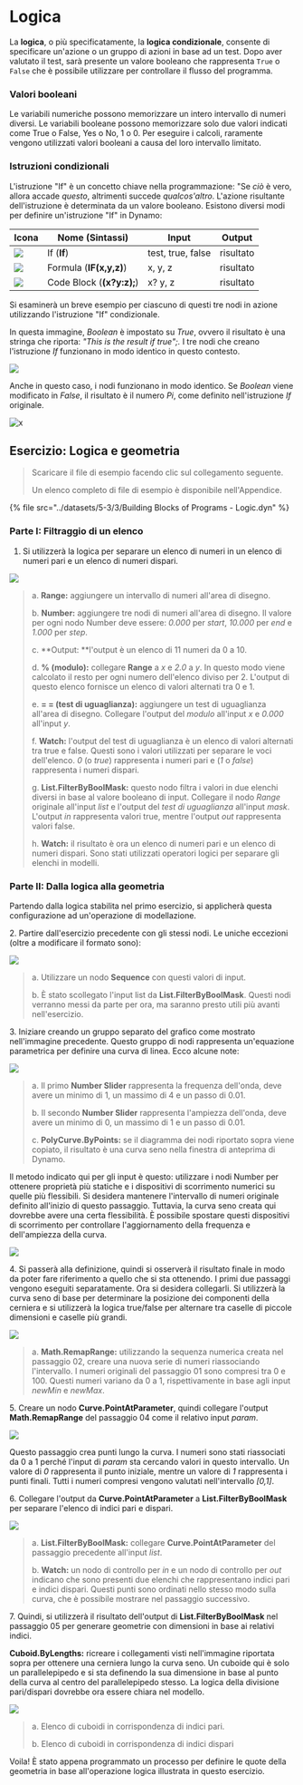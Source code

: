 # Logica

La **logica**, o più specificatamente, la **logica condizionale**, consente di specificare un'azione o un gruppo di azioni in base ad un test. Dopo aver valutato il test, sarà presente un valore booleano che rappresenta `True` o `False` che è possibile utilizzare per controllare il flusso del programma.

### Valori booleani

Le variabili numeriche possono memorizzare un intero intervallo di numeri diversi. Le variabili booleane possono memorizzare solo due valori indicati come True o False, Yes o No, 1 o 0. Per eseguire i calcoli, raramente vengono utilizzati valori booleani a causa del loro intervallo limitato.

### Istruzioni condizionali

L'istruzione "If" è un concetto chiave nella programmazione: "Se _ciò_ è vero, allora accade _questo_, altrimenti succede _qualcos'altro_. L'azione risultante dell'istruzione è determinata da un valore booleano. Esistono diversi modi per definire un'istruzione "If" in Dynamo:

| Icona | Nome (Sintassi) | Input | Output |
| ----------------------------------------------- | ------------------------- | ----------------- | ------- |
| ![](<../images/5-3/3/If.jpg>) | If (**If**) | test, true, false | risultato |
| ![](../images/5-3/3/Formula.jpg) | Formula (**IF(x,y,z)**) | x, y, z | risultato |
| ![](<../images/5-3/3/Code Block.jpg>) | Code Block (**(x?y:z);**) | x? y, z | risultato |

Si esaminerà un breve esempio per ciascuno di questi tre nodi in azione utilizzando l'istruzione "If" condizionale.

In questa immagine, _Boolean_ è impostato su _True_, ovvero il risultato è una stringa che riporta: _"This is the result if true";._ I tre nodi che creano l'istruzione _If_ funzionano in modo identico in questo contesto.

![](<../images/5-3/3/logic - conditional statements 01 false.jpg>)

Anche in questo caso, i nodi funzionano in modo identico. Se _Boolean_ viene modificato in _False_, il risultato è il numero _Pi_, come definito nell'istruzione _If_ originale.

![x](<../images/5-3/3/logic - conditional statements 02 true.jpg>)

## Esercizio: Logica e geometria

> Scaricare il file di esempio facendo clic sul collegamento seguente.
>
> Un elenco completo di file di esempio è disponibile nell'Appendice.

{% file src="../datasets/5-3/3/Building Blocks of Programs - Logic.dyn" %}

### Parte I: Filtraggio di un elenco

1. Si utilizzerà la logica per separare un elenco di numeri in un elenco di numeri pari e un elenco di numeri dispari.

![](<../images/5-3/3/logic - exercise part I-01.jpg>)

> a. **Range:** aggiungere un intervallo di numeri all'area di disegno.
>
> b. **Number:** aggiungere tre nodi di numeri all'area di disegno. Il valore per ogni nodo Number deve essere: _0.000_ per _start_, _10.000_ per _end_ e _1.000_ per _step_.
>
> c. **Output: **l'output è un elenco di 11 numeri da 0 a 10.
>
> d. **% (modulo):** collegare **Range** a _x_ e _2.0_ a _y_. In questo modo viene calcolato il resto per ogni numero dell'elenco diviso per 2. L'output di questo elenco fornisce un elenco di valori alternati tra 0 e 1.
>
> e. **= = (test di uguaglianza):** aggiungere un test di uguaglianza all'area di disegno. Collegare l'output del _modulo_ all'input _x_ e _0.000_ all'input _y_.
>
> f. **Watch:** l'output del test di uguaglianza è un elenco di valori alternati tra true e false. Questi sono i valori utilizzati per separare le voci dell'elenco. _0_ (o _true_) rappresenta i numeri pari e (_1_ o _false_) rappresenta i numeri dispari.
>
> g. **List.FilterByBoolMask:** questo nodo filtra i valori in due elenchi diversi in base al valore booleano di input. Collegare il nodo _Range_ originale all'input _list_ e l'output del _test di uguaglianza_ all'input _mask_. L'output _in_ rappresenta valori true, mentre l'output _out_ rappresenta valori false.
>
> h. **Watch:** il risultato è ora un elenco di numeri pari e un elenco di numeri dispari. Sono stati utilizzati operatori logici per separare gli elenchi in modelli.

### Parte II: Dalla logica alla geometria

Partendo dalla logica stabilita nel primo esercizio, si applicherà questa configurazione ad un'operazione di modellazione.

2\. Partire dall'esercizio precedente con gli stessi nodi. Le uniche eccezioni (oltre a modificare il formato sono):

![](<../images/5-3/3/logic - exercise part II-01.jpg>)

> a. Utilizzare un nodo **Sequence** con questi valori di input.
>
> b. È stato scollegato l'input list da **List.FilterByBoolMask**. Questi nodi verranno messi da parte per ora, ma saranno presto utili più avanti nell'esercizio.

3\. Iniziare creando un gruppo separato del grafico come mostrato nell'immagine precedente. Questo gruppo di nodi rappresenta un'equazione parametrica per definire una curva di linea. Ecco alcune note:

![](<../images/5-3/3/logic - exercise part II-02.jpg>)

> a. Il primo **Number Slider** rappresenta la frequenza dell'onda, deve avere un minimo di 1, un massimo di 4 e un passo di 0.01.
>
> b. Il secondo **Number Slider** rappresenta l'ampiezza dell'onda, deve avere un minimo di 0, un massimo di 1 e un passo di 0.01.
>
> c. **PolyCurve.ByPoints:** se il diagramma dei nodi riportato sopra viene copiato, il risultato è una curva seno nella finestra di anteprima di Dynamo.

Il metodo indicato qui per gli input è questo: utilizzare i nodi Number per ottenere proprietà più statiche e i dispositivi di scorrimento numerici su quelle più flessibili. Si desidera mantenere l'intervallo di numeri originale definito all'inizio di questo passaggio. Tuttavia, la curva seno creata qui dovrebbe avere una certa flessibilità. È possibile spostare questi dispositivi di scorrimento per controllare l'aggiornamento della frequenza e dell'ampiezza della curva.

![](<../images/5-3/3/logic - exercise part II-03.gif>)

4\. Si passerà alla definizione, quindi si osserverà il risultato finale in modo da poter fare riferimento a quello che si sta ottenendo. I primi due passaggi vengono eseguiti separatamente. Ora si desidera collegarli. Si utilizzerà la curva seno di base per determinare la posizione dei componenti della cerniera e si utilizzerà la logica true/false per alternare tra caselle di piccole dimensioni e caselle più grandi.

![](<../images/5-3/3/logic - exercise part II-04.jpg>)

> a. **Math.RemapRange:** utilizzando la sequenza numerica creata nel passaggio 02, creare una nuova serie di numeri riassociando l'intervallo. I numeri originali del passaggio 01 sono compresi tra 0 e 100. Questi numeri variano da 0 a 1, rispettivamente in base agli input _newMin_ e _newMax_.

5\. Creare un nodo **Curve.PointAtParameter**, quindi collegare l'output **Math.RemapRange** del passaggio 04 come il relativo input _param_.

![](<../images/5-3/3/logic - exercise part II-05.jpg>)

Questo passaggio crea punti lungo la curva. I numeri sono stati riassociati da 0 a 1 perché l'input di _param_ sta cercando valori in questo intervallo. Un valore di _0_ rappresenta il punto iniziale, mentre un valore di _1_ rappresenta i punti finali. Tutti i numeri compresi vengono valutati nell'intervallo _\[0,1]_.

6\. Collegare l'output da **Curve.PointAtParameter** a **List.FilterByBoolMask** per separare l'elenco di indici pari e dispari.

![](<../images/5-3/3/logic - exercise part II-06.jpg>)

> a. **List.FilterByBoolMask:** collegare **Curve.PointAtParameter** del passaggio precedente all'input _list_.
>
> b. **Watch:** un nodo di controllo per _in_ e un nodo di controllo per _out_ indicano che sono presenti due elenchi che rappresentano indici pari e indici dispari. Questi punti sono ordinati nello stesso modo sulla curva, che è possibile mostrare nel passaggio successivo.

7\. Quindi, si utilizzerà il risultato dell'output di **List.FilterByBoolMask** nel passaggio 05 per generare geometrie con dimensioni in base ai relativi indici.

**Cuboid.ByLengths:** ricreare i collegamenti visti nell'immagine riportata sopra per ottenere una cerniera lungo la curva seno. Un cuboide qui è solo un parallelepipedo e si sta definendo la sua dimensione in base al punto della curva al centro del parallelepipedo stesso. La logica della divisione pari/dispari dovrebbe ora essere chiara nel modello.

![](<../images/5-3/3/logic - exercise part II-07.jpg>)

> a. Elenco di cuboidi in corrispondenza di indici pari.
>
> b. Elenco di cuboidi in corrispondenza di indici dispari

Voila! È stato appena programmato un processo per definire le quote della geometria in base all'operazione logica illustrata in questo esercizio.
